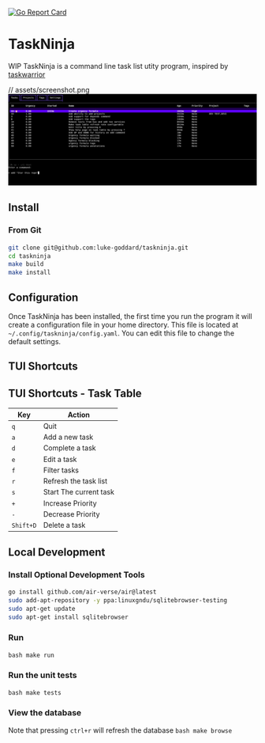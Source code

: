[![Go Report Card](https://goreportcard.com/badge/github.com/luke-goddard/taskninja)](https://goreportcard.com/report/github.com/luke-goddard/taskninja)

# TaskNinja

WIP TaskNinja is a command line task list utity program, inspired by
[taskwarrior](https://github.com/GothenburgBitFactory/taskwarrior)

// assets/screenshot.png
![Screenshot](assets/screenshot.png?raw=true "Terminal User Interface Screenshot")

## Install

### From Git

```bash
git clone git@github.com:luke-goddard/taskninja.git
cd taskninja
make build
make install
```

## Configuration

Once TaskNinja has been installed, the first time you run the program it will
create a configuration file in your home directory. This file is located at
`~/.config/taskninja/config.yaml`. You can edit this file to change the default
settings.


## TUI Shortcuts

## TUI Shortcuts - Task Table

| Key | Action |
| --- | ------ |
| `q` | Quit |
| `a` | Add a new task |
| `d` | Complete a task |
| `e` | Edit a task |
| `f` | Filter tasks |
| `r` | Refresh the task list |
| `s` | Start The current task |
| `+` | Increase Priority|
| `-` | Decrease Priority|
| `Shift+D` | Delete a task |

## Local Development

### Install Optional Development Tools
```bash
go install github.com/air-verse/air@latest
sudo add-apt-repository -y ppa:linuxgndu/sqlitebrowser-testing
sudo apt-get update
sudo apt-get install sqlitebrowser
```

### Run
```bash make run ```

### Run the unit tests
```bash make tests ```

### View the database
Note that pressing `ctrl+r` will refresh the database
```bash make browse ```
